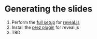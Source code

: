 # Generating the slides

1. Perform the [full setup](https://github.com/hakimel/reveal.js/#installation) for [reveal.js](https://github.com/hakimel/reveal.js/)
1. Install the [prez plugin](https://github.com/lmtm/prez) for reveal.js
1. TBD
